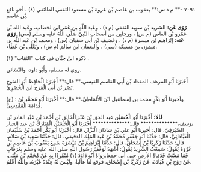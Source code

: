 ٧٠٩١ -** م د س:** يعقوب بن عاصم بْن عروة بْن مسعود الثقفي الطائفي (٤) ، أخو نافع بْن عاصم.

**رَوَى عَن:** الشريد بْن سويد الثقفي (م د) ، وعَبد اللَّهِ بن عُمَر ابن لخطاب، وعَبد الله بْن عَمْرو بْن العاص (م س) ، ورجلين من أصحاب النَّبِيّ صَلَّى اللَّهُ عليه وسلم (سي) .**رَوَى عَنه:** إِبْرَاهِيم بْن ميسرة (م د) ، وغضيف بْن أَبي سفيان (س) ، ومحمد بْن عَبد اللَّه بن ميمون بن مسيكة (سي) ، والنعمان ابن سالم (م س) ، ويَعْلَى بْن عَطَاء.

ذكره ابنُ حِبَّان في كتاب "الثقات" (١) .

روى له مسلم، وأَبُو داود، والنَّسَائي.

أَخْبَرَنَا أَبُو المرهف المقداد بْن أَبي القاسم القيسي،** قال:** أَخْبَرَنَا الْحَافِظ أَبُو الفتوح نَصْر بْن أَبي الْفَرَج ابن الْحُصْرِيِّ.

(ح) : وأخبرنا أَبُو بَكْرٍ محمد بن إسماعيل ابْنُ الأَنْمَاطِيِّ،** قال:** أَخْبَرَنَا أَبُو مُحَمَّدِ بْنُ قُدَامَةَ الْمَقْدِسِيُّ.

**قَالا:** أَخْبَرَنَا أَبُو الْحُسَيْن عبد الحق بْنُ عَبْدِ الْخَالِقِ بْنِ أَحْمَدَ بْنِ عَبْدِ القادر بْن يوسف،************** قال:************** أَخْبَرَنَا أَبُو الْحُسَيْن الْمُبَارَك بْن عبد الجبار الصَّيْرَفِيّ، قال: أخبرنا أَبُو علي بْن شاذان الْبَزَّازُ، قال: أَخْبَرَنَا أَبُو بَكْر أَحْمَدُ بْنُ سُلَيْمان الْعَبَّادَانِيُّ، قال: حَدَّثَنَا أَبُو جَعْفَرٍ مُحَمَّدُ بْنُ عَبد المَلِك الدقيقي، قال: حَدَّثَنَا سَعِيد بْنُ سَلامٍ، قال: حَدَّثَنَا زَكَرِيَّا بْنُ إِسْحَاقَ، قال: حَدَّثَنَا إِبْرَاهِيمُ بْنُ مَيْسَرَةَ سَمِعَ يَعْقُوبَ بْنَ عَاصِمِ بْنِ عُرْوَةَ يَقُولُ: سَمِعْتُ الشَّرِيدَ يَقُولُ: أَشْهَدُ لَوَقْفَ رَسُول اللَّهِ صلى الله عليه وسلم بِعَرَفَاتٍ فَمَا مَسَّتْ قَدَمَاهُ الأرض حتى أتى جمعا.رَوَاهُ أَبُو دَاوُدَ (١) مُنْفَرِدًا بِهِ عَنْ مُحَمَّدِ بْنِ مَثْنَى، عَنْ رَوْحِ بْنِ عُبَادَةَ، عَنْ زَكَرِيَّا بْن إِسْحَاق، فوقع لنا عاليا، ولَيْسَ لَهُ عِنْدَهُ غَيْرُهُ، واللَّهُ أَعْلَمُ.